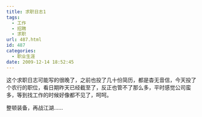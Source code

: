 ```yaml
---
title: 求职日志1
tags:
  - 工作
  - 招聘
  - 求职
url: 487.html
id: 487
categories:
  - 职业生涯
date: 2009-12-14 18:52:45
---
```


这个求职日志可能写的很晚了，之前也投了几十份简历，都是杳无音信，今天投了个农行的职位，看日期昨天已经截至了，反正也管不了那么多，平时感觉公司蛮多，等到找工作的时候好像都不见了，呵呵。  

整顿装备，再战江湖……